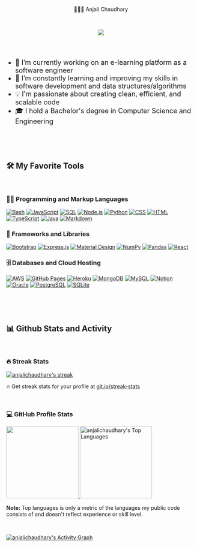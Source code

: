 <p align="center">
  👩🏽‍💻 Anjali Chaudhary
</p>

<br/>

<p align="center">
  <a href="https://github.com/anjalichaudhary/readme-typing-svg">
    <img src="https://readme-typing-svg.demolab.com?font=Fira+Code&pause=1000&width=435&lines=Full-stack+web+developer;+5%2B+years+of+coding+experience&font=Fira%20Code&center=true&width=440&height=45&color=36BCF7FF&vCenter=true&pause=1000&size=22" /></a>
</p>

<br/>
<br/>


<ul>
  <li style="font-size:18px">
    🔭 I’m currently working on an e-learning platform as a software engineer
  </li>
  <li style="font-size:18px">
    🌱 I’m constantly learning and improving my skills in software development and data structures/algorithms
  </li>
  <li style="font-size:18px">
    💡 I'm passionate about creating clean, efficient, and scalable code
  </li>
  <li style="font-size:18px">
  🎓 I hold a Bachelor's degree in Computer Science and Engineering
  </li>
</ul>

<br/>
<br/>
<br/>


  <summary><h2>🛠️ My Favorite Tools</h2></summary>
  <br/>

  <h3>👨‍💻 Programming and Markup Languages</h3>

  <p>
      <a href="https://github.com/search?q=user%3Aanjalichaudhary+language%3Abash"><img alt="Bash" src="https://img.shields.io/badge/Bash-121011.svg?logo=gnu-bash&logoColor=white"></a>
      <a href="https://github.com/search?q=user%3Aanjalichaudhary+language%3Ajavascript"><img alt="JavaScript" src="https://img.shields.io/badge/JavaScript-F7DF1E.svg?logo=javascript&logoColor=black"></a>
      <a href="https://github.com/search?q=user%3Aanjalichaudhary+language%3Asql"><img alt="SQL" src="https://custom-icon-badges.demolab.com/badge/SQL-025E8C.svg?logo=database&logoColor=white"></a>
      <a href="https://github.com/search?q=user%3Aanjalichaudhary+language%3Ajavascript"><img alt="Node.js" src="https://img.shields.io/badge/Node.js-43853D.svg?logo=node.js&logoColor=white"></a>
      <a href="https://github.com/search?q=user%3Aanjalichaudhary+language%3Apython"><img alt="Python" src="https://img.shields.io/badge/Python-14354C.svg?logo=python&logoColor=white"></a>
      <a href="https://github.com/search?q=user%3Aanjalichaudhary+language%3Acss"><img alt="CSS" src="https://img.shields.io/badge/CSS-1572B6.svg?logo=css3&logoColor=white"></a>
      <a href="https://github.com/search?q=user%3Aanjalichaudhary+language%3Ahtml"><img alt="HTML" src="https://img.shields.io/badge/HTML-E34F26.svg?logo=html5&logoColor=white"></a>
      <a href="https://github.com/search?q=user%3Aanjalichaudhary+language%3AtypeScript"><img alt="TypeScript" src="https://img.shields.io/badge/TypeScript-007ACC.svg?logo=typescript&logoColor=white"></a>
      <a href="https://github.com/search?q=user%3Aanjalichaudhary+language%3Ajava"><img alt="Java" src="https://custom-icon-badges.demolab.com/badge/Java-007396.svg?logo=java&logoColor=white"></a>
      <a href="https://github.com/search?q=user%3Aanjalichaudhary+language%3Amarkdown"><img alt="Markdown" src="https://img.shields.io/badge/Markdown-000000.svg?logo=markdown&logoColor=white"></a>
  </p>

  <h3>🧰 Frameworks and Libraries</h3>

  <p>
      <a href="#"><img alt="Bootstrap" src="https://img.shields.io/badge/Bootstrap-7952B3.svg?logo=bootstrap&logoColor=white"></a>
      <a href="#"><img alt="Express.js" src="https://img.shields.io/badge/Express.js-404d59.svg?logo=express&logoColor=white"></a>
      <a href="#"><img alt="Material Design" src="https://img.shields.io/badge/Material%20Design-0081CB.svg?logo=material-design&logoColor=white"></a>
      <a href="#"><img alt="NumPy" src="https://img.shields.io/badge/Numpy-013243.svg?logo=numpy&logoColor=white"></a>
      <a href="#"><img alt="Pandas" src="https://img.shields.io/badge/Pandas-150458.svg?logo=pandas&logoColor=white"></a>
      <a href="#"><img alt="React" src="https://img.shields.io/badge/React-20232a.svg?logo=react&logoColor=%2361DAFB"></a>
  </p>

  <h3>🗄️ Databases and Cloud Hosting</h3>

  <p>
      <a href="https://aws.amazon.com/about-aws/global-infrastructure/regional-product-services/"><img alt="AWS" src="https://img.shields.io/badge/AWS-orange"></a>
      <a href="#"><img alt="GitHub Pages" src="https://img.shields.io/badge/GitHub%20Pages-327FC7.svg?logo=github&logoColor=white"></a>
      <a href="#"><img alt="Heroku" src="https://img.shields.io/badge/Heroku-430098.svg?logo=heroku&logoColor=white"></a>
      <a href="#"><img alt="MongoDB" src ="https://img.shields.io/badge/MongoDB-4ea94b.svg?logo=mongodb&logoColor=white"></a>
      <a href="#"><img alt="MySQL" src="https://img.shields.io/badge/MySQL-00f.svg?logo=mysql&logoColor=white"></a>
      <a href="#"><img alt="Notion" src="https://img.shields.io/badge/Notion-010101.svg?logo=notion&logoColor=white"></a>
      <a href="#"><img alt="Oracle" src ="https://img.shields.io/badge/Oracle-F00000.svg?logo=oracle&logoColor=white"></a>
      <a href="#"><img alt="PostgreSQL" src ="https://img.shields.io/badge/PostgreSQL-316192.svg?logo=postgresql&logoColor=white"></a>
      <a href="#"><img alt="SQLite" src ="https://img.shields.io/badge/SQLite-07405e.svg?logo=sqlite&logoColor=white"></a>
  </p>

<br/>
<br/>
<br/>

<summary><h2>📊 Github Stats and Activity</h2></summary>

<br/>

<h3>🔥 Streak Stats</h3>

  <!-- GitHub Readme Streak Stats - https://github.com/DenverCoder1/github-readme-streak-stats -->
  <p>
    <a href="https://github.com/DenverCoder1/github-readme-streak-stats">
      <img title="🔥 Get streak stats for your profile at git.io/streak-stats" alt="anjalichaudhary's streak" src="https://streak-stats.demolab.com/?user=anjalichaudhary&theme=react&hide_border=true"/>
    </a>
    <p>🔥 Get streak stats for your profile at <a href="https://git.io/streak-stats">git.io/streak-stats</a></p>
  </p>

  <br/>

  <h3>💻 GitHub Profile Stats</h3>
<!-- <a href="https://github.com/anuraghazra/github-readme-stats"><img alt="anjalichaudhary's Github Stats" src="https://denvercoder1-github-readme-stats.vercel.app/api/?username=anjalichaudhary&show_icons=true&include_all_commits=true&count_private=true&theme=react&hide_border=true&bg_color=1F222E&title_color=F85D7F&icon_color=F8D866" height="192px"/></a> -->

<a href="https://github.com/anuraghazra/github-readme-stats"><img alt="" src="https://denvercoder1-github-readme-stats.vercel.app/api/?username=anjalichaudhary&show_icons=true&include_all_commits=true&count_private=true&theme=react&hide_border=true&bg_color=1F222E&title_color=G85D7F&icon_color=F8D866" height="192px"/> </a>
<a href="https://github.com/anuraghazra/github-readme-stats"><img alt="anjalichaudhary's Top Languages" src="https://denvercoder1-github-readme-stats.vercel.app/api/top-langs/?username=anjalichaudhary&langs_count=8&layout=compact&theme=react&hide_border=true&bg_color=1F222E&title_color=G85D7F&icon_color=F8D866&hide=Jupyter%20Notebook,Roff" height="192px"/></a>
<br/>

<b>Note:</b> Top languages is only a metric of the languages my public code consists of and doesn't reflect experience or skill level.

<br/>

<a href="https://github.com/anjalichaudhary"><img alt="anjalichaudhary's Activity Graph" src="https://github-readme-activity-graph.vercel.app/graph?username=anjalichaudhary&bg_color=1F222E&color=F8D866&line=F85D7F&point=FFFFFF&hide_border=true" /></a>

